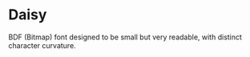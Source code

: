 # Daisy

BDF (Bitmap) font designed to be small but very readable, with distinct
character curvature.

